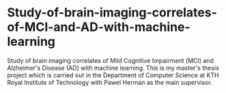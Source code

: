 # Study-of-brain-imaging-correlates-of-MCI-and-AD-with-machine-learning
Study of brain imaging correlates of Mild Cognitive Impairment (MCI) and Alzheimer's Disease (AD) with machine learning. This is my master's thesis project which is carried out in the Department of Computer Science at KTH Royal Institute of Technology with Pawel Herman as the main supervisor.
